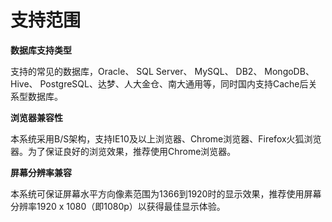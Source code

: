 

# 支持范围

**数据库支持类型**

支持的常见的数据库，Oracle、 SQL Server、 MySQL、 DB2、 MongoDB、 Hive、 PostgreSQL、达梦、人大金仓、南大通用等，同时国内支持Cache后关系型数据库。

**浏览器兼容性**

本系统采用B/S架构，支持IE10及以上浏览器、Chrome浏览器、Firefox火狐浏览器。为了保证良好的浏览效果，推荐使用Chrome浏览器。

**屏幕分辨率兼容**

本系统可保证屏幕水平方向像素范围为1366到1920时的显示效果，推荐使用屏幕分辨率1920 x 1080（即1080p）以获得最佳显示体验。


